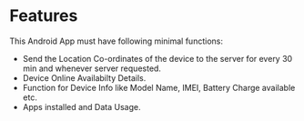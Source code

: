 # Features

This Android App must have following minimal functions:

* Send the Location Co-ordinates of the device to the server for every 30 min and whenever server requested.
* Device Online Availabilty Details.
* Function for Device Info like Model Name, IMEI, Battery Charge available etc.
* Apps installed and Data Usage.
